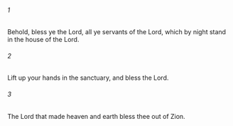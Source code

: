 ###### 1
Behold, bless ye the Lord, all ye servants of the Lord, which by night stand in the house of the Lord.

###### 2
Lift up your hands in the sanctuary, and bless the Lord.

###### 3
The Lord that made heaven and earth bless thee out of Zion.

